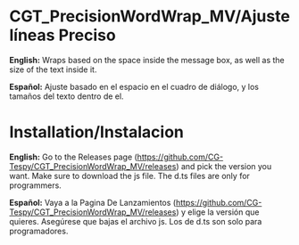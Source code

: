 # CGT_PrecisionWordWrap_MV/Ajustelíneas Preciso
**English:** Wraps based on the space inside the message box, as well as the size of the text inside it.

**Español:** Ajuste basado en el espacio en el cuadro de diálogo, y los tamaños del texto dentro de el.

# Installation/Instalacion

**English:** Go to the Releases page (https://github.com/CG-Tespy/CGT_PrecisionWordWrap_MV/releases) and pick the version you want. Make sure to download the js file. The d.ts files are only for programmers.

**Español:** Vaya a la Pagina De Lanzamientos (https://github.com/CG-Tespy/CGT_PrecisionWordWrap_MV/releases) y elige la versión que quieres. Asegúrese que bajas el archivo js. Los de d.ts son solo para programadores.
